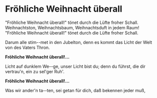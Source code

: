 # Fröhliche Weihnacht überall

"Fröhliche Weihnacht überall!" tönet durch die Lüfte froher Schall. Weihnachtston, Weihnachtsbaum, Weihnachtsduft in jedem Raum! "Fröhliche Weihnacht überall!" tönet durch die Lüfte froher Schall.

Darum alle stim--met in den Jubelton, denn es kommt das Licht der Welt von des Vaters Thron.

**Fröhliche Weihnacht überall!...**

Licht auf dunklem We--ge, unser Licht bist du; denn du führst, die dir vertrau'n, ein zu sel'ger Ruh'.

**Fröhliche Weihnacht überall!...**

Was wir ander'n ta--ten, sei getan für dich, daß bekennen jeder muß,

